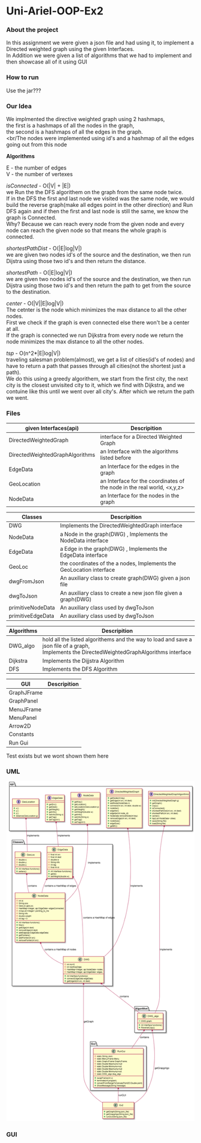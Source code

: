 # Uni-Ariel-OOP-Ex2

### About the project
In this assignment we were given a json file and had using it, to implement a Directed weighted graph using the given Interfaces.<br/>
In Addition we were given a list of algorithms that we had to implement and then showcase all of it using GUI

### How to run
Use the jar???

### Our Idea
We implmented the directive weighted graph using 2 hashmaps,<br/>
the first is a hashmaps of all the nodes in the graph,<br/>
the second is a hashmaps of all the edges in the graph.<br/>
<br/The nodes were implemented using id's and a hashmap of all the edges going out from this node<br/>

__Algorithms__<br/>

E - the number of edges<br/>
V - the number of vertexes


_isConnected_ - O(|V| + |E|)<br/>
we Run the the DFS algorithem on the graph from the same node twice.<br/>If in the DFS the first and last node we visited was the same node,
we would build the reverse graph(make all edges point in the other direction) and Run DFS again and if then the first and last node is still the same, we know the graph is Connected.<br> Why? Because we can reach every node from the given node and every node can reach the given node so that means the whole graph is connected. 

_shortestPathDist_ - O(|E|log|V|)<br/>
we are given two nodes id's of the source and the destination, we then run Dijstra using those two id's and then return the distance.

_shortestPath_ - O(|E|log|V|)<br/>
we are given two nodes id's of the source and the destination, we then run Dijstra using those two id's and then return the path to get from the source to the destination.

_center_ - O(|V||E|log|V|)<br/>
The cetnter is the node which minimizes the max distance to all the other nodes.<br/>
First we check if the graph is even connected else there won't be a center at all.<br>
If the graph is connected we run Dijkstra from every node we return the node minimizes the max distance to all the other nodes.

_tsp_ - O(n^2*|E|log|V|)<br/>
traveling salesman problem(almost), we get a list of cities(id's of nodes) and have to return a path that passes through all cities(not the shortest just a path).<br/>
We do this using a greedy algorithem, we start from the first city, the next city is the closest unvisited city to it, which we find with Dijkstra, and we contuine like this until we went over all city's. After which we return the path we went.


### Files 

| given Interfaces(api)| Descripition |
| ---------- | --------- |
| DirectedWeightedGraph | interface for a Directed Weighted Graph |
| DirectedWeightedGraphAlgorithms  |  an Interface with the algorithms listed before |
| EdgeData | an Interface for the edges in the graph   |
| GeoLocation | an Interface for the coordinates of the node in the real world, <x,y,z>   |
| NodeData | an Interface for the nodes in the graph    |


| Classes| Descripition |
| ---------- | --------- |
| DWG | Implements the DirectedWeightedGraph interface |
| NodeData | a Node in the graph(DWG) , Implements the NodeData interface  |
| EdgeData | a Edge in the graph(DWG) , Implements the EdgeData interface   |
| GeoLoc | the coordinates of the a nodes,  Implements the GeoLocation interface |
| dwgFromJson| An auxiliary class to create graph(DWG) given a json file   |
| dwgToJson|  An auxiliary class to create a new json file given a graph(DWG)  |
| primitiveNodeData|  An auxiliary class used by dwgToJson  |
| primitiveEdgeData|  An auxiliary class used by dwgToJson  |

| Algorithms| Descripition |
| ---------- | --------- |
| DWG_algo | hold all the listed algorithems and the way to load and save a json file of a graph,</br> Implements the DirectedWeightedGraphAlgorithms interface |
| Dijkstra  | Implements the Dijjstra Algorithm  |
| DFS |  Implements the DFS Algorithm  |

| GUI| Descripition |
| ---------- | --------- |
| GraphJFrame |  |
| GraphPanel |   |
| MenuJFrame |    |
| MenuPanel |    |
| Arrow2D |    |
| Constants |    |
| Run Gui |    |

Test exists but we wont shown them here

### UML
![alt text](https://github.com/Inon-Sinn/Uni-Ariel-OOP-Ex2/blob/master/complete.png)

### GUI






